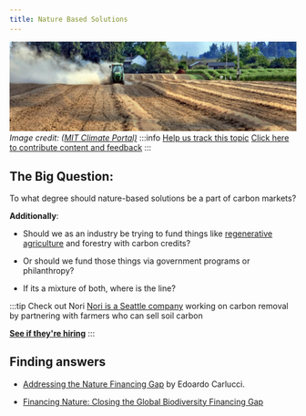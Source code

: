 ```yaml
---
title: Nature Based Solutions
---
```


![soil carbon capture](../static/img/soil-carbon-capture.jpg)
_Image credit: ([MIT Climate Portal)](https://climate.mit.edu/explainers/soil-based-carbon-sequestration)_
:::info [Help us track this topic](contribute)
[Click here to contribute content and feedback](contribute)
:::

## The Big Question:

To what degree should nature-based solutions be a part of carbon markets?

**Additionally**:

 - Should we as an industry be trying to fund things like [regenerative agriculture](solution-regenerative-annual-cropping) and forestry with carbon credits?

 - Or should we fund those things via government programs or philanthropy? 

 - If its a mixture of both, where is the line?

:::tip Check out Nori
[Nori is a Seattle company](nori.com) working on carbon removal by partnering with farmers who can sell soil carbon

**[See if they're hiring](https://nori.com/careers)**
:::

## Finding answers

- [Addressing the Nature Financing Gap](https://www.iisd.org/articles/insight/addressing-nature-financing-gap) by Edoardo Carlucci.

- [Financing Nature: Closing the Global Biodiversity Financing Gap](https://www.paulsoninstitute.org/conservation/financing-nature-report/)